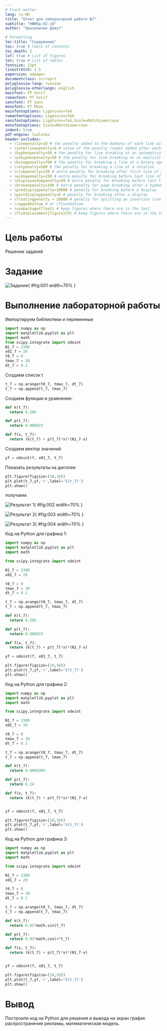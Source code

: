 ```yaml
---
# Front matter
lang: ru-RU
title: "Отчет для лабораторной работе №7"
subtitle: "НФИбд-02-18"
author: "Оразклычев Давут"

# Formatting
toc-title: "Содержание"
toc: true # Table of contents
toc_depth: 2
lof: true # List of figures
lot: true # List of tables
fontsize: 12pt
linestretch: 1.5
papersize: a4paper
documentclass: scrreprt
polyglossia-lang: russian
polyglossia-otherlangs: english
mainfont: PT Serif
romanfont: PT Serif
sansfont: PT Sans
monofont: PT Mono
mainfontoptions: Ligatures=TeX
romanfontoptions: Ligatures=TeX
sansfontoptions: Ligatures=TeX,Scale=MatchLowercase
monofontoptions: Scale=MatchLowercase
indent: true
pdf-engine: lualatex
header-includes:
  - \linepenalty=10 # the penalty added to the badness of each line within a paragraph (no associated penalty node) Increasing the value makes tex try to have fewer lines in the paragraph.
  - \interlinepenalty=0 # value of the penalty (node) added after each line of a paragraph.
  - \hyphenpenalty=50 # the penalty for line breaking at an automatically inserted hyphen
  - \exhyphenpenalty=50 # the penalty for line breaking at an explicit hyphen
  - \binoppenalty=700 # the penalty for breaking a line at a binary operator
  - \relpenalty=500 # the penalty for breaking a line at a relation
  - \clubpenalty=150 # extra penalty for breaking after first line of a paragraph
  - \widowpenalty=150 # extra penalty for breaking before last line of a paragraph
  - \displaywidowpenalty=50 # extra penalty for breaking before last line before a display math
  - \brokenpenalty=100 # extra penalty for page breaking after a hyphenated line
  - \predisplaypenalty=10000 # penalty for breaking before a display
  - \postdisplaypenalty=0 # penalty for breaking after a display
  - \floatingpenalty = 20000 # penalty for splitting an insertion (can only be split footnote in standard LaTeX)
  - \raggedbottom # or \flushbottom
  - \usepackage{float} # keep figures where there are in the text
  - \floatplacement{figure}{H} # keep figures where there are in the text
---
```


# Цель работы

Решение заданий

# Задание

![Задание](image/1.png){ #fig:001 width=70% }


# Выполнение лабораторной работы

Импортируем библиотеки и переменные

```Python
import numpy as np
import matplotlib.pyplot as plt
import math
from scipy.integrate import odeint
N1_7 = 2300
x01_7 = 20
t0_7 = 0
tmax_7 = 30
dt_7 = 0.1
```
Создаем список t

```Python
t_7 = np.arange(t0_7, tmax_7, dt_7)
t_7 = np.append(t_7, tmax_7)

```
Создаем функции и уравнение:
```Python
def k(t_7):
  return 0.205

def p(t_7):
  return 0.000023

def f(x, t_7):
  return (k(t_7) + p(t_7)*x)*(N1_7-x)
```

Создаем вектор значений

```Python
yf = odeint(f, x01_7, t_7)
```

Показать результаты на дисплее

```Python
plt.figure(figsize=(10,10))
plt.plot(t_7,yf,'r',label='S(t_7)')
plt.show()
```

получаем:

![Результат 1](image/2.png){ #fig:002 width=70% }


![Результат 2](image/3.png){ #fig:003 width=70% }


![Результат 3](image/4.png){ #fig:004 width=70% }




Код на Python для графика 1:
```Python
import numpy as np
import matplotlib.pyplot as plt
import math

from scipy.integrate import odeint

N1_7 = 2300
x01_7 = 20

t0_7 = 0
tmax_7 = 30
dt_7 = 0.1

t_7 = np.arange(t0_7, tmax_7, dt_7)
t_7 = np.append(t_7, tmax_7)

def k(t_7):
  return 0.205

def p(t_7):
  return 0.000023

def f(x, t_7):
  return (k(t_7) + p(t_7)*x)*(N1_7-x)

yf = odeint(f, x01_7, t_7)

plt.figure(figsize=(10,10))
plt.plot(t_7,yf,'r',label='S(t_7)')
plt.show()
```

Код на Python для графика 2:
```Python
import numpy as np
import matplotlib.pyplot as plt
import math

from scipy.integrate import odeint

N1_7 = 2300
x01_7 = 20

t0_7 = 0
tmax_7 = 30
dt_7 = 0.1

t_7 = np.arange(t0_7, tmax_7, dt_7)
t_7 = np.append(t_7, tmax_7)

def k(t_7):
  return 0.0000305

def p(t_7):
  return 0.24

def f(x, t_7):
  return (k(t_7) + p(t_7)*x)*(N1_7-x)


yf = odeint(f, x01_7, t_7)

plt.figure(figsize=(10,10))
plt.plot(t_7,yf,'r',label='S(t_7)')
plt.show()
```

Код на Python для графика 3:
```Python
import numpy as np
import matplotlib.pyplot as plt
import math

from scipy.integrate import odeint

N1_7 = 2300
x01_7 = 20

t0_7 = 0
tmax_7 = 30
dt_7 = 0.1

t_7 = np.arange(t0_7, tmax_7, dt_7)
t_7 = np.append(t_7, tmax_7)

def k(t_7):
  return 0.05*math.sin(t_7)

def p(t_7):
  return 0.03*math.cos(4*t_7)

def f(x, t_7):
  return (k(t_7) + p(t_7)*x)*(N1_7-x)


yf = odeint(f, x01_7, t_7)

plt.figure(figsize=(10,10))
plt.plot(t_7,yf,'r',label='S(t_7)')
plt.show()
```

# Вывод

Построили код на Python для решения и вывода на экран график распространения рекламы, математическая модель.

